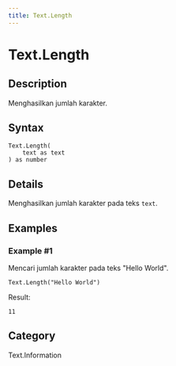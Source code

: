 ```yaml
---
title: Text.Length
---
```


# Text.Length


## Description

Menghasilkan jumlah karakter.


## Syntax

```powerquery
Text.Length(
    text as text
) as number
```


## Details

Menghasilkan jumlah karakter pada teks <code>text</code>.


## Examples

### Example #1 
Mencari jumlah karakter pada teks &#34;Hello World&#34;.
```powerquery
Text.Length("Hello World")
```

Result: 
```powerquery
11
```




## Category
Text.Information
